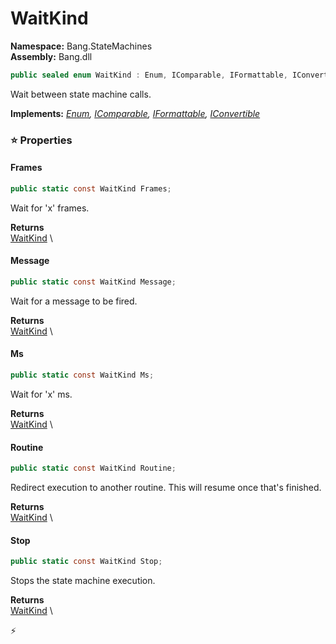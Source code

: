 # WaitKind

**Namespace:** Bang.StateMachines \
**Assembly:** Bang.dll

```csharp
public sealed enum WaitKind : Enum, IComparable, IFormattable, IConvertible
```

Wait between state machine calls.

**Implements:** _[Enum](https://learn.microsoft.com/en-us/dotnet/api/System.Enum?view=net-7.0), [IComparable](https://learn.microsoft.com/en-us/dotnet/api/System.IComparable?view=net-7.0), [IFormattable](https://learn.microsoft.com/en-us/dotnet/api/System.IFormattable?view=net-7.0), [IConvertible](https://learn.microsoft.com/en-us/dotnet/api/System.IConvertible?view=net-7.0)_

### ⭐ Properties
#### Frames
```csharp
public static const WaitKind Frames;
```

Wait for 'x' frames.

**Returns** \
[WaitKind](../../Bang/StateMachines/WaitKind.html) \
#### Message
```csharp
public static const WaitKind Message;
```

Wait for a message to be fired.

**Returns** \
[WaitKind](../../Bang/StateMachines/WaitKind.html) \
#### Ms
```csharp
public static const WaitKind Ms;
```

Wait for 'x' ms.

**Returns** \
[WaitKind](../../Bang/StateMachines/WaitKind.html) \
#### Routine
```csharp
public static const WaitKind Routine;
```

Redirect execution to another routine. This will resume once that's finished.

**Returns** \
[WaitKind](../../Bang/StateMachines/WaitKind.html) \
#### Stop
```csharp
public static const WaitKind Stop;
```

Stops the state machine execution.

**Returns** \
[WaitKind](../../Bang/StateMachines/WaitKind.html) \


⚡